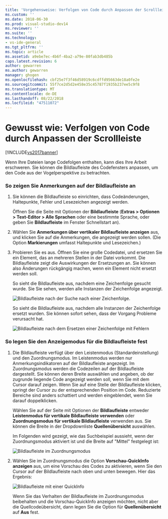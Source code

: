 ```yaml
---
title: 'Vorgehensweise: Verfolgen von Code durch Anpassen der Scrollleiste | Microsoft-Dokumentation'
ms.custom: ''
ms.date: 2018-06-30
ms.prod: visual-studio-dev14
ms.reviewer: ''
ms.suite: ''
ms.technology:
- vs-ide-general
ms.tgt_pltfrm: ''
ms.topic: article
ms.assetid: a9ebe7ec-4b6f-4ba2-a79e-80fab3db485b
caps.latest.revision: 6
author: gewarren
ms.author: gewarren
manager: ghogen
ms.openlocfilehash: cbf25e7f3f46d58919c6cdffd95663de18a0fe2e
ms.sourcegitcommit: 55f7ce2d5d2e458e35c45787f1935b237ee5c9f8
ms.translationtype: MT
ms.contentlocale: de-DE
ms.lasthandoff: 08/22/2018
ms.locfileid: "47511072"
---
```

# <a name="how-to-track-your-code-by-customizing-the-scrollbar"></a>Gewusst wie: Verfolgen von Code durch Anpassen der Scrollleiste
[!INCLUDE[vs2017banner](../includes/vs2017banner.md)]

Wenn Ihre Dateien lange Codefolgen enthalten, kann dies Ihre Arbeit erschweren. Sie können die Bildlaufleiste des Codefensters anpassen, um den Code aus der Vogelperspektive zu betrachten.  
  
### <a name="to-show-annotations-on-the-scroll-bar"></a>So zeigen Sie Anmerkungen auf der Bildlaufleiste an  
  
1.  Sie können die Bildlaufleiste so einrichten, dass Codeänderungen, Haltepunkte, Fehler und Lesezeichen angezeigt werden.  
  
     Öffnen Sie die Seite mit Optionen der **Bildlaufleiste** (**Extras > Optionen > Text-Editor > Alle Sprachen** oder eine bestimmte Sprache, oder geben Sie **Bildlaufleiste** im Fenster Schnellstart an).  
  
2.  Wählen Sie **Anmerkungen über vertikaler Bildlaufleiste anzeigen** aus, und klicken Sie auf die Anmerkungen, die angezeigt werden sollen. (Die Option **Markierungen** umfasst Haltepunkte und Lesezeichen.)  
  
3.  Probieren Sie es aus. Öffnen Sie eine große Codedatei, und ersetzen Sie ein Element, das an mehreren Stellen in der Datei vorkommt. Die Bildlaufleiste zeigt die Auswirkungen der Ersetzungen an. Sie können also Änderungen rückgängig machen, wenn ein Element nicht ersetzt werden soll.  
  
     So sieht die Bildlaufleiste aus, nachdem eine Zeichenfolge gesucht wurde. Sie Sie sehen, werden alle Instanzen der Zeichenfolge angezeigt.  
  
     ![Bildlaufleiste nach der Suche nach einer Zeichenfolge.](../ide/media/enhancedscrollbarsearch.png "EnhancedScrollbarSearch")  
  
     So sieht die Bildlaufleiste aus, nachdem alle Instanzen der Zeichenfolge ersetzt wurden. Sie können sofort sehen, dass der Vorgang Probleme verursacht hat.  
  
     ![Bildlaufleiste nach dem Ersetzen einer Zeichenfolge mit Fehlern](../ide/media/enhancedscrollbarreplace.png "EnhancedScrollbarReplace")  
  
### <a name="to-set-the-display-mode-for-the-scroll-bar"></a>So legen Sie den Anzeigemodus für die Bildlaufleiste fest  
  
1.  Die Bildlaufleiste verfügt über den Leistenmodus (Standardeinstellung) und den Zuordnungsmodus. Im Leistenmodus werden nur Anmerkungsindikatoren auf der Bildlaufleiste angezeigt. Im Zuordnungsmodus werden die Codezeilen auf der Bildlaufleiste dargestellt. Sie können deren Breite auswählen und angeben, ob der zugrunde liegende Code angezeigt werden soll, wenn Sie mit dem Cursor darauf zeigen. Wenn Sie auf eine Stelle der Bildlaufleiste klicken, springt der Cursor zu der entsprechenden Position im Code. Reduzierte Bereiche sind anders schattiert und werden eingeblendet, wenn Sie darauf doppelklicken.  
  
     Wählen Sie auf der Seite mit Optionen der **Bildlaufleiste** entweder **Leistenmodus für vertikale Bildlaufleiste verwenden** oder **Zuordnungsmodus für vertikale Bildlaufleiste** verwenden aus. Sie können die Breite in der Dropdownliste **Quellenübersicht** auswählen.  
  
     Im Folgenden wird gezeigt, wie das Suchbeispiel aussieht, wenn der Zuordnungsmodus aktiviert ist und die Breite auf "Mittel" festgelegt ist:  
  
     ![Bildlaufleiste im Zuordnungsmodus](../ide/media/enhancedscrollbar.png "EnhancedScrollbar")  
  
2.  Wählen Sie im Zuordnungsmodus die Option **Vorschau-QuickInfo anzeigen** aus, um eine Vorschau des Codes zu aktivieren, wenn Sie den Cursor auf der Bildlaufleiste nach oben und unten bewegen. Hier das Ergebnis:  
  
     ![Bildlaufleiste mit einer QuickInfo](../ide/media/enhancedscrollbarsearchtooltip.png "EnhancedScrollbarSearchTooltip")  
  
     Wenn Sie das Verhalten der Bildlaufleiste im Zuordnungsmodus beibehalten und die Vorschau-QuickInfo anzeigen möchten, nicht aber die Quellcodeübersicht, dann legen Sie die Option für **Quellenübersicht** auf **Aus** fest.

